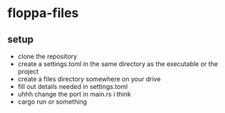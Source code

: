 # floppa-files 

## setup
  * clone the repository
  * create a settings.toml in the same directory as the executable or the project
  * create a files directory somewhere on your drive
  * fill out details needed in settings.toml
  * uhhh change the port in main.rs i think
  * cargo run or something
  

